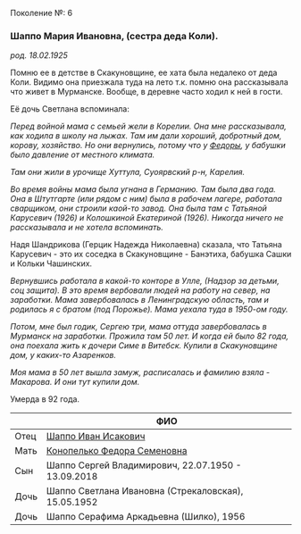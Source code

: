 Поколение №: 6

### Шаппо Мария Ивановна, (сестра деда Коли).

_род. 18.02.1925_

Помню ее в детстве в Скакуновщине, ее хата была недалеко от деда Коли. 
Видимо она приезжала туда на лето т.к. помню она рассказывала что живет в Мурманске. 
Вообще, в деревне часто ходил к ней в гости.

Её дочь Светлана вспоминала:

_Перед войной мама с семьей жели в Корелии. 
Она мне рассказывала, как ходила в школу на лыжах.
Там им дали хороший, добротный дом, корову, хозяйство.
Но они вернулись, потому что у [Федоры](/ancestors/5-Конопелько-Федора-Семёновна), у бабушки было давление от местного климата._

_Там они жили в урочище Хуттула, Суоярвский р-н, Карелия._

_Во время войны мама была угнана в Германию. Там была два года. 
Она в Штутгарте (или рядом с ним) была в рабочем лагере, работала сварщиком, они строили каой-то завод.
Она была там с Татьяной Карусевич (1926) и Колошкиной Екатериной (1926).
Никогда ничего не рассказывала и не хотела вспоминать._

Надя Шандрикова (Герцик Надежда Николаевна) сказала, что Татьяна Карусевич - это их соседка в Скакуновщине - Банэтиха, бабушка Сашки и Кольки Чашинских.

_Вернувшись работала в какой-то конторе в Улле, (Надзор за детьми, соц защита).
В это время вербовали людей на работу на север, на заработки.
Мама завербовалась в Ленинградскую область, там и родилась я с братом (под Порожье).
Мама уехала туда в 1950-ом году._

_Потом, мне был годик, Сергею три, мама оттуда завербовалась в Мурманск на заработки.
Прожила там 50 лет.
И когда ей было 82 года, она поехала жить к дочери Симе в Витебск.
Купили в Скакуновщине дом, у каких-то Азаренков._

_Моя мама в 50 лет вышла замуж, расписалась и фамилию взяла - Макарова. И они тут купили дом._

Умерда в 92 года.     

|      | ФИО                                                                     |
|------|-------------------------------------------------------------------------|
| Отец | [Шаппо Иван Исакович](/ancestors/5-Шаппо-Иван-Исакович)                 |
| Мать | [Конопелько Федора Семеновна](/ancestors/5-Конопелько-Федора-Семеновна) |
| Сын  | Шаппо Сергей Владимирович, 22.07.1950 - 13.09.2018                      |
| Дочь | Шаппо Светлана Ивановна (Стрекаловская), 15.05.1952                     |
| Дочь | Шаппо Серафима Аркадьевна (Шилко), 1956                                 |

